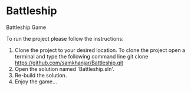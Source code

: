 # Battleship
Battleship Game

To run the project please follow the instructions:

1. Clone the project to your desired location. To clone the project open a terminal and type the following command line 
   git clone https://github.com/samkhanjar/Battleship.git
2. Open the solution named 'Battleship.sln'.
3. Re-build the solution.
4. Enjoy the game...
